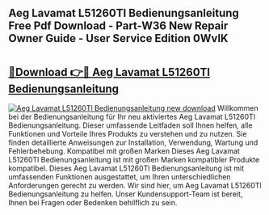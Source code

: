 ## Aeg Lavamat L51260Tl Bedienungsanleitung Free Pdf Download - Part-W36 New Repair Owner Guide - User Service Edition 0WvlK

# <h2><a href="http://df0h1f.blite.top/?on=Aeg+Lavamat+L51260Tl+Bedienungsanleitung">🔗Download 👉🔴 Aeg Lavamat L51260Tl Bedienungsanleitung</a></h2>

[![Aeg Lavamat L51260Tl Bedienungsanleitung new download](https://i.imgur.com/lujVjoI.png)](http://df0h1f.blite.top/?on=Aeg+Lavamat+L51260Tl+Bedienungsanleitung)
Willkommen bei der Bedienungsanleitung für Ihr neu aktiviertes Aeg Lavamat L51260Tl Bedienungsanleitung. Dieser umfassende Leitfaden soll Ihnen helfen, alle Funktionen und Vorteile Ihres Produkts zu verstehen und zu nutzen. Sie finden detaillierte Anweisungen zur Installation, Verwendung, Wartung und Fehlerbehebung. Kompatibel mit großen Marken Dieses Aeg Lavamat L51260Tl Bedienungsanleitung ist mit großen Marken kompatibler Produkte kompatibel. Dieses Aeg Lavamat L51260Tl Bedienungsanleitung ist mit umfassenden Funktionen ausgestattet, um Ihren unterschiedlichen Anforderungen gerecht zu werden. Wir sind hier, um Aeg Lavamat L51260Tl Bedienungsanleitung zu helfen. Unser Kundensupport-Team ist bereit, Ihnen bei Fragen oder Bedenken behilflich zu sein.
